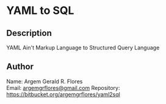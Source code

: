 YAML to SQL
===========

Description
-----------
YAML Ain't Markup Language to Structured Query Language

Author
------
Name: Argem Gerald R. Flores  
Email: <argemgrflores@gmail.com>
Repository: <https://bitbucket.org/argemgrflores/yaml2sql>
